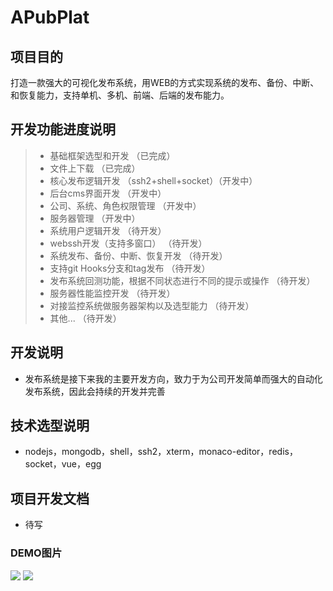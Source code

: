 # APubPlat
## 项目目的
打造一款强大的可视化发布系统，用WEB的方式实现系统的发布、备份、中断、和恢复能力，支持单机、多机、前端、后端的发布能力。
## 开发功能进度说明
>  * 基础框架选型和开发 （已完成）
>  * 文件上下载 （已完成）
>  * 核心发布逻辑开发 （ssh2+shell+socket）（开发中）
>  * 后台cms界面开发 （开发中）
>  * 公司、系统、角色权限管理 （开发中）
>  * 服务器管理 （开发中）
>  * 系统用户逻辑开发 （待开发）
>  * webssh开发（支持多窗口） （待开发）
>  * 系统发布、备份、中断、恢复开发 （待开发）
>  * 支持git Hooks分支和tag发布 （待开发）
>  * 发布系统回测功能，根据不同状态进行不同的提示或操作 （待开发）
>  * 服务器性能监控开发 （待开发）
>  * 对接监控系统做服务器架构以及选型能力 （待开发）
>  * 其他... （待开发）

## 开发说明
* 发布系统是接下来我的主要开发方向，致力于为公司开发简单而强大的自动化发布系统，因此会持续的开发并完善

## 技术选型说明
* nodejs，mongodb，shell，ssh2，xterm，monaco-editor，redis，socket，vue，egg

## 项目开发文档 
* 待写

### DEMO图片
![](https://github.com/wangweianger/APubPlat/blob/master/demo/02.png "")
![](https://github.com/wangweianger/APubPlat/blob/master/demo/03.png "")
